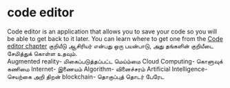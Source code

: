 # code editor
Code editor is an application that allows you to save your code so you will be able to get back to it later. You can learn where to get one from the [Code editor chapter](./code_editor/README.md)
குறியீடு ஆசிரியர் என்பது ஒரு பயன்பாடு, அது தங்களின்  குறியீடை சேமித்துக் கொள்ள உதவும்.  
Augmented reality- மிகைப்படுத்தப்பட்ட மெய்ம்மை 
Cloud Computing- கொளுவுக் கணிமை
Internet- இணையம்
Algorithm- வினைச்சரம்
Artificial Intelligence-செயற்கை அறி திறன்
blockchain- தொகுப்புத் தொடர் பேரேட
